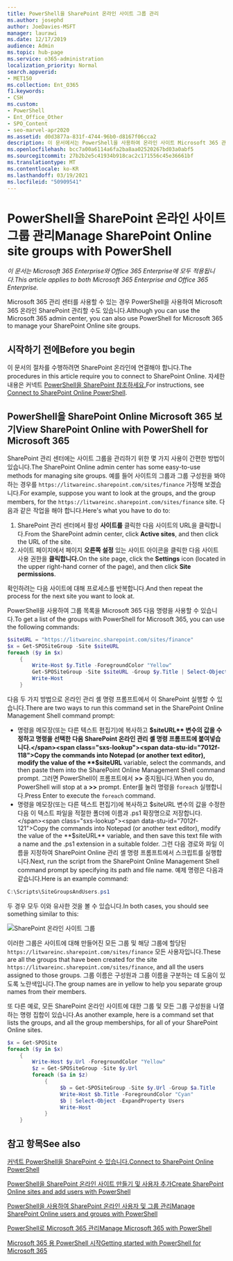 ```yaml
---
title: PowerShell을 SharePoint 온라인 사이트 그룹 관리
ms.author: josephd
author: JoeDavies-MSFT
manager: laurawi
ms.date: 12/17/2019
audience: Admin
ms.topic: hub-page
ms.service: o365-administration
localization_priority: Normal
search.appverid:
- MET150
ms.collection: Ent_O365
f1.keywords:
- CSH
ms.custom:
- PowerShell
- Ent_Office_Other
- SPO_Content
- seo-marvel-apr2020
ms.assetid: d0d3877a-831f-4744-96b0-d8167f06cca2
description: 이 문서에서는 PowerShell을 사용하여 온라인 사이트 Microsoft 365 관리하기 위한 SharePoint 있습니다.
ms.openlocfilehash: bcc7a00a6114a6fa2ba8aa02520267bd03a0abf5
ms.sourcegitcommit: 27b2b2e5c41934b918cac2c171556c45e36661bf
ms.translationtype: MT
ms.contentlocale: ko-KR
ms.lasthandoff: 03/19/2021
ms.locfileid: "50909541"
---
```

# <a name="manage-sharepoint-online-site-groups-with-powershell"></a><span data-ttu-id="7012f-103">PowerShell을 SharePoint 온라인 사이트 그룹 관리</span><span class="sxs-lookup"><span data-stu-id="7012f-103">Manage SharePoint Online site groups with PowerShell</span></span>

<span data-ttu-id="7012f-104">*이 문서는 Microsoft 365 Enterprise와 Office 365 Enterprise에 모두 적용됩니다.*</span><span class="sxs-lookup"><span data-stu-id="7012f-104">*This article applies to both Microsoft 365 Enterprise and Office 365 Enterprise.*</span></span>

<span data-ttu-id="7012f-105">Microsoft 365 관리 센터를 사용할 수 있는 경우 PowerShell을 사용하여 Microsoft 365 온라인 SharePoint 관리할 수도 있습니다.</span><span class="sxs-lookup"><span data-stu-id="7012f-105">Although you can use the Microsoft 365 admin center, you can also use PowerShell for Microsoft 365 to manage your SharePoint Online site groups.</span></span>

## <a name="before-you-begin"></a><span data-ttu-id="7012f-106">시작하기 전에</span><span class="sxs-lookup"><span data-stu-id="7012f-106">Before you begin</span></span>

<span data-ttu-id="7012f-107">이 문서의 절차를 수행하려면 SharePoint 온라인에 연결해야 합니다.</span><span class="sxs-lookup"><span data-stu-id="7012f-107">The procedures in this article require you to connect to SharePoint Online.</span></span> <span data-ttu-id="7012f-108">자세한 내용은 커넥트 [PowerShell을 SharePoint 참조하세요.](/powershell/sharepoint/sharepoint-online/connect-sharepoint-online?view=sharepoint-ps)</span><span class="sxs-lookup"><span data-stu-id="7012f-108">For instructions, see [Connect to SharePoint Online PowerShell](/powershell/sharepoint/sharepoint-online/connect-sharepoint-online?view=sharepoint-ps).</span></span>

## <a name="view-sharepoint-online-with-powershell-for-microsoft-365"></a><span data-ttu-id="7012f-109">PowerShell을 SharePoint Online Microsoft 365 보기</span><span class="sxs-lookup"><span data-stu-id="7012f-109">View SharePoint Online with PowerShell for Microsoft 365</span></span>

<span data-ttu-id="7012f-110">SharePoint 관리 센터에는 사이트 그룹을 관리하기 위한 몇 가지 사용이 간편한 방법이 있습니다.</span><span class="sxs-lookup"><span data-stu-id="7012f-110">The SharePoint Online admin center has some easy-to-use methods for managing site groups.</span></span> <span data-ttu-id="7012f-111">예를 들어 사이트의 그룹과 그룹 구성원을 봐야 하는 경우를 `https://litwareinc.sharepoint.com/sites/finance` 가정해 보겠습니다.</span><span class="sxs-lookup"><span data-stu-id="7012f-111">For example, suppose you want to look at the groups, and the group members, for the `https://litwareinc.sharepoint.com/sites/finance` site.</span></span> <span data-ttu-id="7012f-112">다음과 같은 작업을 해야 합니다.</span><span class="sxs-lookup"><span data-stu-id="7012f-112">Here's what you have to do to:</span></span>

1. <span data-ttu-id="7012f-113">SharePoint 관리 센터에서 활성 **사이트를** 클릭한 다음 사이트의 URL을 클릭합니다.</span><span class="sxs-lookup"><span data-stu-id="7012f-113">From the SharePoint admin center, click **Active sites**, and then click the URL of the site.</span></span>
2. <span data-ttu-id="7012f-114">사이트 페이지에서 페이지 **오른쪽 설정** 있는 사이트 아이콘을 클릭한 다음 사이트 사용 권한을 **클릭합니다.**</span><span class="sxs-lookup"><span data-stu-id="7012f-114">On the site page, click the **Settings** icon (located in the upper right-hand corner of the page), and then click **Site permissions**.</span></span>

<span data-ttu-id="7012f-115">확인하려는 다음 사이트에 대해 프로세스를 반복합니다.</span><span class="sxs-lookup"><span data-stu-id="7012f-115">And then repeat the process for the next site you want to look at.</span></span>

<span data-ttu-id="7012f-116">PowerShell을 사용하여 그룹 목록을 Microsoft 365 다음 명령을 사용할 수 있습니다.</span><span class="sxs-lookup"><span data-stu-id="7012f-116">To get a list of the groups with PowerShell for Microsoft 365, you can use the following commands:</span></span>

```powershell
$siteURL = "https://litwareinc.sharepoint.com/sites/finance"
$x = Get-SPOSiteGroup -Site $siteURL
foreach ($y in $x)
    {
        Write-Host $y.Title -ForegroundColor "Yellow"
        Get-SPOSiteGroup -Site $siteURL -Group $y.Title | Select-Object -ExpandProperty Users
        Write-Host
    }
```

<span data-ttu-id="7012f-117">다음 두 가지 방법으로 온라인 관리 셸 명령 프롬프트에서 이 SharePoint 실행할 수 있습니다.</span><span class="sxs-lookup"><span data-stu-id="7012f-117">There are two ways to run this command set in the SharePoint Online Management Shell command prompt:</span></span>

- <span data-ttu-id="7012f-118">명령을 메모장(또는 다른 텍스트 편집기)에 복사하고 **$siteURL** 변수의 값을 수정하고 명령을 선택한 다음 SharePoint 온라인 관리 셸 명령 프롬프트에 붙여넣습니다.</span><span class="sxs-lookup"><span data-stu-id="7012f-118">Copy the commands into Notepad (or another text editor), modify the value of the **$siteURL** variable, select the commands, and then paste them into the SharePoint Online Management Shell command prompt.</span></span> <span data-ttu-id="7012f-119">그러면 PowerShell이 프롬프트에서 **>>** 중지됩니다.</span><span class="sxs-lookup"><span data-stu-id="7012f-119">When you do, PowerShell will stop at a **>>** prompt.</span></span> <span data-ttu-id="7012f-120">Enter를 눌러 명령을 `foreach` 실행합니다.</span><span class="sxs-lookup"><span data-stu-id="7012f-120">Press Enter to execute the `foreach` command.</span></span><br/>
- <span data-ttu-id="7012f-121">명령을 메모장(또는 다른 텍스트 편집기)에 복사하고  $siteURL 변수의 값을 수정한 다음 이 텍스트 파일을 적절한 폴더에 이름과 .ps1 확장명으로 저장합니다.</span><span class="sxs-lookup"><span data-stu-id="7012f-121">Copy the commands into Notepad (or another text editor), modify the value of the **$siteURL** variable, and then save this text file with a name and the .ps1 extension in a suitable folder.</span></span> <span data-ttu-id="7012f-122">그런 다음 경로와 파일 이름을 지정하여 SharePoint Online 관리 셸 명령 프롬프트에서 스크립트를 실행합니다.</span><span class="sxs-lookup"><span data-stu-id="7012f-122">Next, run the script from the SharePoint Online Management Shell command prompt by specifying its path and file name.</span></span> <span data-ttu-id="7012f-123">예제 명령은 다음과 같습니다.</span><span class="sxs-lookup"><span data-stu-id="7012f-123">Here is an example command:</span></span>

```powershell
C:\Scripts\SiteGroupsAndUsers.ps1
```

<span data-ttu-id="7012f-124">두 경우 모두 이와 유사한 것을 볼 수 있습니다.</span><span class="sxs-lookup"><span data-stu-id="7012f-124">In both cases, you should see something similar to this:</span></span>

![SharePoint 온라인 사이트 그룹](../media/SPO-site-groups.png)

<span data-ttu-id="7012f-126">이러한 그룹은 사이트에 대해 만들어진 모든 그룹 및 해당 그룹에 할당된 `https://litwareinc.sharepoint.com/sites/finance` 모든 사용자입니다.</span><span class="sxs-lookup"><span data-stu-id="7012f-126">These are all the groups that have been created for the site `https://litwareinc.sharepoint.com/sites/finance`, and all the users assigned to those groups.</span></span> <span data-ttu-id="7012f-127">그룹 이름은 구성원과 그룹 이름을 구분하는 데 도움이 있도록 노란색입니다.</span><span class="sxs-lookup"><span data-stu-id="7012f-127">The group names are in yellow to help you separate group names from their members.</span></span>

<span data-ttu-id="7012f-128">또 다른 예로, 모든 SharePoint 온라인 사이트에 대한 그룹 및 모든 그룹 구성원을 나열하는 명령 집합이 있습니다.</span><span class="sxs-lookup"><span data-stu-id="7012f-128">As another example, here is a command set that lists the groups, and all the group memberships, for all of your SharePoint Online sites.</span></span>

```powershell
$x = Get-SPOSite
foreach ($y in $x)
    {
        Write-Host $y.Url -ForegroundColor "Yellow"
        $z = Get-SPOSiteGroup -Site $y.Url
        foreach ($a in $z)
            {
                 $b = Get-SPOSiteGroup -Site $y.Url -Group $a.Title 
                 Write-Host $b.Title -ForegroundColor "Cyan"
                 $b | Select-Object -ExpandProperty Users
                 Write-Host
            }
    }
```
    
## <a name="see-also"></a><span data-ttu-id="7012f-129">참고 항목</span><span class="sxs-lookup"><span data-stu-id="7012f-129">See also</span></span>

[<span data-ttu-id="7012f-130">커넥트 PowerShell을 SharePoint 수 있습니다.</span><span class="sxs-lookup"><span data-stu-id="7012f-130">Connect to SharePoint Online PowerShell</span></span>](/powershell/sharepoint/sharepoint-online/connect-sharepoint-online?view=sharepoint-ps)

[<span data-ttu-id="7012f-131">PowerShell을 SharePoint 온라인 사이트 만들기 및 사용자 추가</span><span class="sxs-lookup"><span data-stu-id="7012f-131">Create SharePoint Online sites and add users with PowerShell</span></span>](create-sharepoint-sites-and-add-users-with-powershell.md)

[<span data-ttu-id="7012f-132">PowerShell을 사용하여 SharePoint 온라인 사용자 및 그룹 관리</span><span class="sxs-lookup"><span data-stu-id="7012f-132">Manage SharePoint Online users and groups with PowerShell</span></span>](manage-sharepoint-users-and-groups-with-powershell.md)

[<span data-ttu-id="7012f-133">PowerShell로 Microsoft 365 관리</span><span class="sxs-lookup"><span data-stu-id="7012f-133">Manage Microsoft 365 with PowerShell</span></span>](manage-microsoft-365-with-microsoft-365-powershell.md)
  
[<span data-ttu-id="7012f-134">Microsoft 365 용 PowerShell 시작</span><span class="sxs-lookup"><span data-stu-id="7012f-134">Getting started with PowerShell for Microsoft 365</span></span>](getting-started-with-microsoft-365-powershell.md)